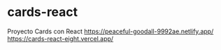 # cards-react
Proyecto Cards con React
https://peaceful-goodall-9992ae.netlify.app/
https://cards-react-eight.vercel.app/
